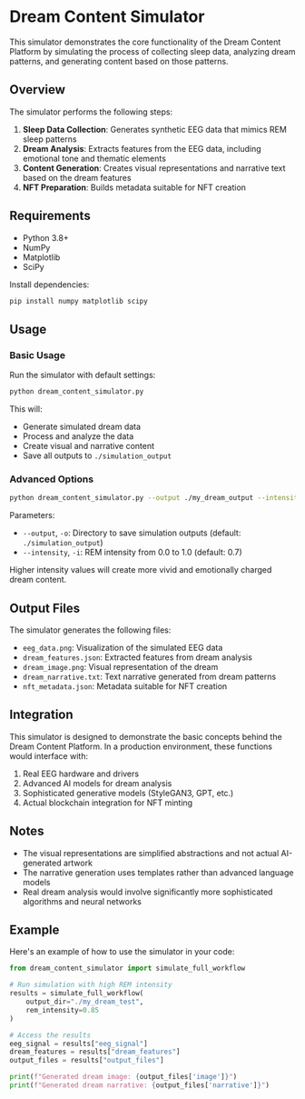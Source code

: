 # Dream Content Simulator

This simulator demonstrates the core functionality of the Dream Content Platform by simulating the process of collecting sleep data, analyzing dream patterns, and generating content based on those patterns.

## Overview

The simulator performs the following steps:

1. **Sleep Data Collection**: Generates synthetic EEG data that mimics REM sleep patterns
2. **Dream Analysis**: Extracts features from the EEG data, including emotional tone and thematic elements
3. **Content Generation**: Creates visual representations and narrative text based on the dream features
4. **NFT Preparation**: Builds metadata suitable for NFT creation

## Requirements

- Python 3.8+
- NumPy
- Matplotlib
- SciPy

Install dependencies:

```bash
pip install numpy matplotlib scipy
```

## Usage

### Basic Usage

Run the simulator with default settings:

```bash
python dream_content_simulator.py
```

This will:
- Generate simulated dream data
- Process and analyze the data
- Create visual and narrative content
- Save all outputs to `./simulation_output`

### Advanced Options

```bash
python dream_content_simulator.py --output ./my_dream_output --intensity 0.9
```

Parameters:
- `--output`, `-o`: Directory to save simulation outputs (default: `./simulation_output`)
- `--intensity`, `-i`: REM intensity from 0.0 to 1.0 (default: 0.7)

Higher intensity values will create more vivid and emotionally charged dream content.

## Output Files

The simulator generates the following files:

- `eeg_data.png`: Visualization of the simulated EEG data
- `dream_features.json`: Extracted features from dream analysis
- `dream_image.png`: Visual representation of the dream
- `dream_narrative.txt`: Text narrative generated from dream patterns
- `nft_metadata.json`: Metadata suitable for NFT creation

## Integration

This simulator is designed to demonstrate the basic concepts behind the Dream Content Platform. In a production environment, these functions would interface with:

1. Real EEG hardware and drivers
2. Advanced AI models for dream analysis
3. Sophisticated generative models (StyleGAN3, GPT, etc.)
4. Actual blockchain integration for NFT minting

## Notes

- The visual representations are simplified abstractions and not actual AI-generated artwork
- The narrative generation uses templates rather than advanced language models
- Real dream analysis would involve significantly more sophisticated algorithms and neural networks

## Example

Here's an example of how to use the simulator in your code:

```python
from dream_content_simulator import simulate_full_workflow

# Run simulation with high REM intensity
results = simulate_full_workflow(
    output_dir="./my_dream_test",
    rem_intensity=0.85
)

# Access the results
eeg_signal = results["eeg_signal"]
dream_features = results["dream_features"]
output_files = results["output_files"]

print(f"Generated dream image: {output_files['image']}")
print(f"Generated dream narrative: {output_files['narrative']}")
```
